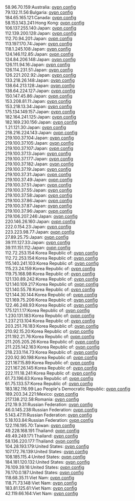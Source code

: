 58.96.70.159:Australia: [ovpn config](vpn/58_96_70_159.ovpn)  
79.132.11.56:Bulgaria: [ovpn config](vpn/79_132_11_56.ovpn)  
184.65.165.121:Canada: [ovpn config](vpn/184_65_165_121.ovpn)  
58.153.143.241:Hong Kong: [ovpn config](vpn/58_153_143_241.ovpn)  
106.137.255.140:Japan: [ovpn config](vpn/106_137_255_140.ovpn)  
112.139.200.128:Japan: [ovpn config](vpn/112_139_200_128.ovpn)  
112.70.94.201:Japan: [ovpn config](vpn/112_70_94_201.ovpn)  
113.197.170.74:Japan: [ovpn config](vpn/113_197_170_74.ovpn)  
118.1.245.108:Japan: [ovpn config](vpn/118_1_245_108.ovpn)  
124.146.112.85:Japan: [ovpn config](vpn/124_146_112_85.ovpn)  
124.84.206.148:Japan: [ovpn config](vpn/124_84_206_148.ovpn)  
126.111.94.16:Japan: [ovpn config](vpn/126_111_94_16.ovpn)  
126.114.231.51:Japan: [ovpn config](vpn/126_114_231_51.ovpn)  
126.221.202.92:Japan: [ovpn config](vpn/126_221_202_92.ovpn)  
133.218.26.148:Japan: [ovpn config](vpn/133_218_26_148.ovpn)  
138.64.213.128:Japan: [ovpn config](vpn/138_64_213_128.ovpn)  
138.64.224.127:Japan: [ovpn config](vpn/138_64_224_127.ovpn)  
150.147.45.86:Japan: [ovpn config](vpn/150_147_45_86.ovpn)  
153.208.81.11:Japan: [ovpn config](vpn/153_208_81_11.ovpn)  
153.218.13.34:Japan: [ovpn config](vpn/153_218_13_34.ovpn)  
175.134.149.157:Japan: [ovpn config](vpn/175_134_149_157.ovpn)  
182.164.241.125:Japan: [ovpn config](vpn/182_164_241_125.ovpn)  
182.169.230.156:Japan: [ovpn config](vpn/182_169_230_156.ovpn)  
1.21.121.30:Japan: [ovpn config](vpn/1_21_121_30.ovpn)  
218.216.224.143:Japan: [ovpn config](vpn/218_216_224_143.ovpn)  
219.100.37.104:Japan: [ovpn config](vpn/219_100_37_104.ovpn)  
219.100.37.105:Japan: [ovpn config](vpn/219_100_37_105.ovpn)  
219.100.37.107:Japan: [ovpn config](vpn/219_100_37_107.ovpn)  
219.100.37.13:Japan: [ovpn config](vpn/219_100_37_13.ovpn)  
219.100.37.177:Japan: [ovpn config](vpn/219_100_37_177.ovpn)  
219.100.37.182:Japan: [ovpn config](vpn/219_100_37_182.ovpn)  
219.100.37.19:Japan: [ovpn config](vpn/219_100_37_19.ovpn)  
219.100.37.31:Japan: [ovpn config](vpn/219_100_37_31.ovpn)  
219.100.37.49:Japan: [ovpn config](vpn/219_100_37_49.ovpn)  
219.100.37.51:Japan: [ovpn config](vpn/219_100_37_51.ovpn)  
219.100.37.55:Japan: [ovpn config](vpn/219_100_37_55.ovpn)  
219.100.37.58:Japan: [ovpn config](vpn/219_100_37_58.ovpn)  
219.100.37.86:Japan: [ovpn config](vpn/219_100_37_86.ovpn)  
219.100.37.87:Japan: [ovpn config](vpn/219_100_37_87.ovpn)  
219.100.37.96:Japan: [ovpn config](vpn/219_100_37_96.ovpn)  
219.106.207.246:Japan: [ovpn config](vpn/219_106_207_246.ovpn)  
220.146.26.160:Japan: [ovpn config](vpn/220_146_26_160.ovpn)  
222.0.154.23:Japan: [ovpn config](vpn/222_0_154_23.ovpn)  
223.223.98.77:Japan: [ovpn config](vpn/223_223_98_77.ovpn)  
27.89.25.75:Japan: [ovpn config](vpn/27_89_25_75.ovpn)  
39.111.127.33:Japan: [ovpn config](vpn/39_111_127_33.ovpn)  
39.111.151.112:Japan: [ovpn config](vpn/39_111_151_112.ovpn)  
112.72.253.154:Korea Republic of: [ovpn config](vpn/112_72_253_154.ovpn)  
112.72.253.154:Korea Republic of: [ovpn config](vpn/112_72_253_154.ovpn)  
115.140.241.103:Korea Republic of: [ovpn config](vpn/115_140_241_103.ovpn)  
115.23.24.159:Korea Republic of: [ovpn config](vpn/115_23_24_159.ovpn)  
119.75.168.98:Korea Republic of: [ovpn config](vpn/119_75_168_98.ovpn)  
121.130.89.242:Korea Republic of: [ovpn config](vpn/121_130_89_242.ovpn)  
121.140.109.217:Korea Republic of: [ovpn config](vpn/121_140_109_217.ovpn)  
121.140.55.78:Korea Republic of: [ovpn config](vpn/121_140_55_78.ovpn)  
121.144.30.144:Korea Republic of: [ovpn config](vpn/121_144_30_144.ovpn)  
121.169.75.206:Korea Republic of: [ovpn config](vpn/121_169_75_206.ovpn)  
122.46.248.93:Korea Republic of: [ovpn config](vpn/122_46_248_93.ovpn)  
175.121.1.17:Korea Republic of: [ovpn config](vpn/175_121_1_17.ovpn)  
1.230.131.183:Korea Republic of: [ovpn config](vpn/1_230_131_183.ovpn)  
1.237.213.104:Korea Republic of: [ovpn config](vpn/1_237_213_104.ovpn)  
203.251.76.183:Korea Republic of: [ovpn config](vpn/203_251_76_183.ovpn)  
210.92.15.20:Korea Republic of: [ovpn config](vpn/210_92_15_20.ovpn)  
211.192.21.76:Korea Republic of: [ovpn config](vpn/211_192_21_76.ovpn)  
211.205.205.26:Korea Republic of: [ovpn config](vpn/211_205_205_26.ovpn)  
211.225.142.163:Korea Republic of: [ovpn config](vpn/211_225_142_163.ovpn)  
218.233.114.73:Korea Republic of: [ovpn config](vpn/218_233_114_73.ovpn)  
220.92.90.198:Korea Republic of: [ovpn config](vpn/220_92_90_198.ovpn)  
221.167.15.89:Korea Republic of: [ovpn config](vpn/221_167_15_89.ovpn)  
221.167.26.145:Korea Republic of: [ovpn config](vpn/221_167_26_145.ovpn)  
222.111.18.241:Korea Republic of: [ovpn config](vpn/222_111_18_241.ovpn)  
61.73.196.63:Korea Republic of: [ovpn config](vpn/61_73_196_63.ovpn)  
61.75.133.57:Korea Republic of: [ovpn config](vpn/61_75_133_57.ovpn)  
183.182.116.99:Lao People's Democratic Republic: [ovpn config](vpn/183_182_116_99.ovpn)  
189.203.34.221:Mexico: [ovpn config](vpn/189_203_34_221.ovpn)  
217.138.212.58:Romania: [ovpn config](vpn/217_138_212_58.ovpn)  
212.19.9.31:Russian Federation: [ovpn config](vpn/212_19_9_31.ovpn)  
46.0.145.238:Russian Federation: [ovpn config](vpn/46_0_145_238.ovpn)  
5.143.47.11:Russian Federation: [ovpn config](vpn/5_143_47_11.ovpn)  
5.18.103.84:Russian Federation: [ovpn config](vpn/5_18_103_84.ovpn)  
122.116.195.70:Taiwan: [ovpn config](vpn/122_116_195_70.ovpn)  
49.228.168.191:Thailand: [ovpn config](vpn/49_228_168_191.ovpn)  
49.49.249.171:Thailand: [ovpn config](vpn/49_49_249_171.ovpn)  
58.136.220.177:Thailand: [ovpn config](vpn/58_136_220_177.ovpn)  
104.28.193.179:United States: [ovpn config](vpn/104_28_193_179.ovpn)  
107.172.76.139:United States: [ovpn config](vpn/107_172_76_139.ovpn)  
108.185.115.4:United States: [ovpn config](vpn/108_185_115_4.ovpn)  
184.181.120.132:United States: [ovpn config](vpn/184_181_120_132.ovpn)  
76.109.39.16:United States: [ovpn config](vpn/76_109_39_16.ovpn)  
76.170.0.187:United States: [ovpn config](vpn/76_170_0_187.ovpn)  
118.68.35.11:Viet Nam: [ovpn config](vpn/118_68_35_11.ovpn)  
118.71.73.148:Viet Nam: [ovpn config](vpn/118_71_73_148.ovpn)  
183.81.125.61:Viet Nam: [ovpn config](vpn/183_81_125_61.ovpn)  
42.119.66.164:Viet Nam: [ovpn config](vpn/42_119_66_164.ovpn)  
